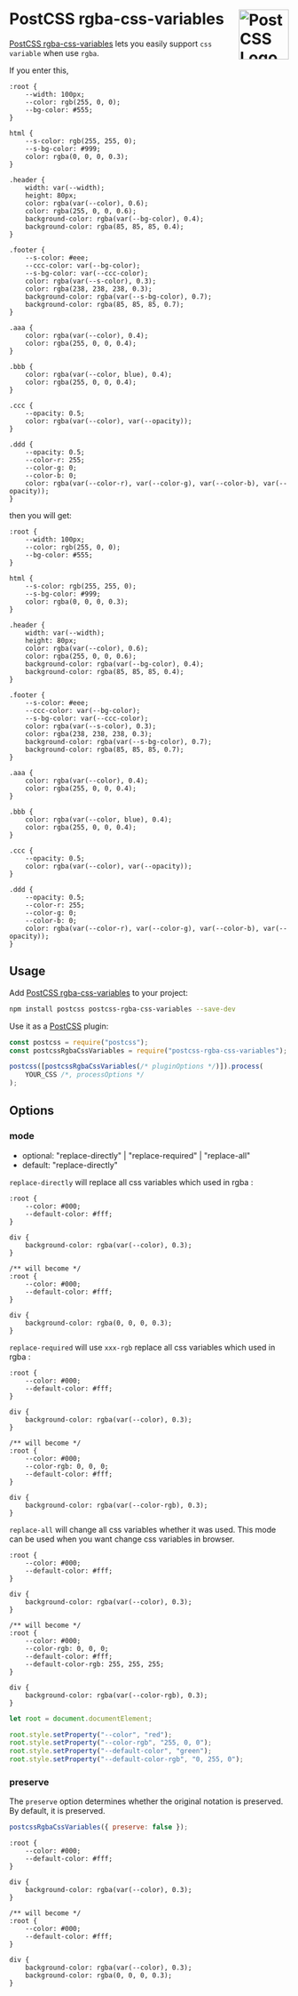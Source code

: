 # PostCSS rgba-css-variables [<img src="https://postcss.github.io/postcss/logo.svg" alt="PostCSS Logo" width="90" height="90" align="right">][postcss]

[PostCSS rgba-css-variables] lets you easily support `css variable` when use `rgba`.

If you enter this,

```pcss
:root {
	--width: 100px;
	--color: rgb(255, 0, 0);
	--bg-color: #555;
}

html {
	--s-color: rgb(255, 255, 0);
	--s-bg-color: #999;
	color: rgba(0, 0, 0, 0.3);
}

.header {
	width: var(--width);
	height: 80px;
	color: rgba(var(--color), 0.6);
	color: rgba(255, 0, 0, 0.6);
	background-color: rgba(var(--bg-color), 0.4);
	background-color: rgba(85, 85, 85, 0.4);
}

.footer {
	--s-color: #eee;
	--ccc-color: var(--bg-color);
	--s-bg-color: var(--ccc-color);
	color: rgba(var(--s-color), 0.3);
	color: rgba(238, 238, 238, 0.3);
	background-color: rgba(var(--s-bg-color), 0.7);
	background-color: rgba(85, 85, 85, 0.7);
}

.aaa {
	color: rgba(var(--color), 0.4);
	color: rgba(255, 0, 0, 0.4);
}

.bbb {
	color: rgba(var(--color, blue), 0.4);
	color: rgba(255, 0, 0, 0.4);
}

.ccc {
	--opacity: 0.5;
	color: rgba(var(--color), var(--opacity));
}

.ddd {
	--opacity: 0.5;
	--color-r: 255;
	--color-g: 0;
	--color-b: 0;
	color: rgba(var(--color-r), var(--color-g), var(--color-b), var(--opacity));
}
```

then you will get:

```pcss
:root {
	--width: 100px;
	--color: rgb(255, 0, 0);
	--bg-color: #555;
}

html {
	--s-color: rgb(255, 255, 0);
	--s-bg-color: #999;
	color: rgba(0, 0, 0, 0.3);
}

.header {
	width: var(--width);
	height: 80px;
	color: rgba(var(--color), 0.6);
	color: rgba(255, 0, 0, 0.6);
	background-color: rgba(var(--bg-color), 0.4);
	background-color: rgba(85, 85, 85, 0.4);
}

.footer {
	--s-color: #eee;
	--ccc-color: var(--bg-color);
	--s-bg-color: var(--ccc-color);
	color: rgba(var(--s-color), 0.3);
	color: rgba(238, 238, 238, 0.3);
	background-color: rgba(var(--s-bg-color), 0.7);
	background-color: rgba(85, 85, 85, 0.7);
}

.aaa {
	color: rgba(var(--color), 0.4);
	color: rgba(255, 0, 0, 0.4);
}

.bbb {
	color: rgba(var(--color, blue), 0.4);
	color: rgba(255, 0, 0, 0.4);
}

.ccc {
	--opacity: 0.5;
	color: rgba(var(--color), var(--opacity));
}

.ddd {
	--opacity: 0.5;
	--color-r: 255;
	--color-g: 0;
	--color-b: 0;
	color: rgba(var(--color-r), var(--color-g), var(--color-b), var(--opacity));
}
```

## Usage

Add [PostCSS rgba-css-variables] to your project:

```bash
npm install postcss postcss-rgba-css-variables --save-dev
```

Use it as a [PostCSS] plugin:

```js
const postcss = require("postcss");
const postcssRgbaCssVariables = require("postcss-rgba-css-variables");

postcss([postcssRgbaCssVariables(/* pluginOptions */)]).process(
	YOUR_CSS /*, processOptions */
);
```

## Options

### mode

- optional: "replace-directly" | "replace-required" | "replace-all"
- default: "replace-directly"

`replace-directly` will replace all css variables which used in rgba :

```pcss
:root {
	--color: #000;
	--default-color: #fff;
}

div {
	background-color: rgba(var(--color), 0.3);
}

/** will become */
:root {
	--color: #000;
	--default-color: #fff;
}

div {
	background-color: rgba(0, 0, 0, 0.3);
}
```

`replace-required` will use `xxx-rgb` replace all css variables which used in rgba :

```pcss
:root {
	--color: #000;
	--default-color: #fff;
}

div {
	background-color: rgba(var(--color), 0.3);
}

/** will become */
:root {
	--color: #000;
	--color-rgb: 0, 0, 0;
	--default-color: #fff;
}

div {
	background-color: rgba(var(--color-rgb), 0.3);
}
```

`replace-all` will change all css variables whether it was used. This mode can be used when you want change css variables in browser.

```pcss
:root {
	--color: #000;
	--default-color: #fff;
}

div {
	background-color: rgba(var(--color), 0.3);
}

/** will become */
:root {
	--color: #000;
	--color-rgb: 0, 0, 0;
	--default-color: #fff;
	--default-color-rgb: 255, 255, 255;
}

div {
	background-color: rgba(var(--color-rgb), 0.3);
}
```

```js
let root = document.documentElement;

root.style.setProperty("--color", "red");
root.style.setProperty("--color-rgb", "255, 0, 0");
root.style.setProperty("--default-color", "green");
root.style.setProperty("--default-color-rgb", "0, 255, 0");
```

### preserve

The `preserve` option determines whether the original notation
is preserved. By default, it is preserved.

```js
postcssRgbaCssVariables({ preserve: false });
```

```pcss
:root {
	--color: #000;
	--default-color: #fff;
}

div {
	background-color: rgba(var(--color), 0.3);
}

/** will become */
:root {
	--color: #000;
	--default-color: #fff;
}

div {
	background-color: rgba(var(--color), 0.3);
	background-color: rgba(0, 0, 0, 0.3);
}
```

[cli-url]: https://github.com/csstools/postcss-plugins/actions/workflows/test.yml?query=workflow/test
[css-url]: https://cssdb.org/#TODO
[discord]: https://discord.gg/bUadyRwkJS
[npm-url]: https://www.npmjs.com/package/postcss-rgba-css-variables
[gulp postcss]: https://github.com/postcss/gulp-postcss
[grunt postcss]: https://github.com/nDmitry/grunt-postcss
[postcss]: https://github.com/postcss/postcss
[postcss loader]: https://github.com/postcss/postcss-loader
[postcss rgba-css-variables]: https://github.com/csstools/postcss-plugins/tree/main/plugins/postcss-rgba-css-variables
[css specification]: #TODO
